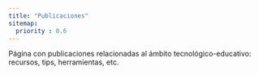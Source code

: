 ```yaml
---
title: "Publicaciones"
sitemap:
  priority : 0.6
---
```

Página con publicaciones relacionadas al ámbito tecnológico-educativo: recursos, tips, herramientas, etc.

